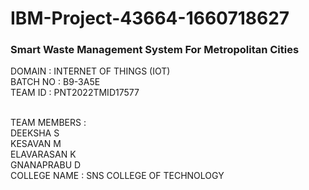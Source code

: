 # IBM-Project-43664-1660718627

<h3>Smart Waste Management System For Metropolitan Cities</h3>

DOMAIN : INTERNET OF THINGS (IOT) <br>
BATCH NO : B9-3A5E <br>
TEAM ID : PNT2022TMID17577 <br> <br>

TEAM MEMBERS : <br>
DEEKSHA S <br>
KESAVAN M <br>
ELAVARASAN K <br>
GNANAPRABU D <br>
COLLEGE NAME : SNS COLLEGE OF TECHNOLOGY
